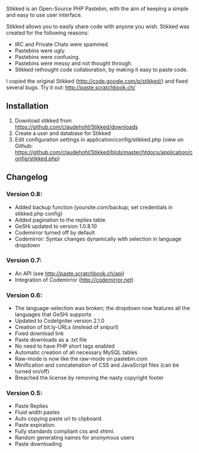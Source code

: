 Stikked is an Open-Source PHP Pastebin, with the aim of keeping a simple and easy to use user interface.

Stikked allows you to easily share code with anyone you wish. Stikked was created for the following reasons:

* IRC and Private Chats were spammed.
* Pastebins were ugly.
* Pastebins were confusing.
* Pastebins were messy and not thought through.
* Stikked rethought code collaboration, by making it easy to paste code.

I copied the original Stikked (http://code.google.com/p/stikked/) and fixed several bugs.
Try it out: http://paste.scratchbook.ch/


Installation
------------

1.  Download stikked from https://github.com/claudehohl/Stikked/downloads
2.  Create a user and database for Stikked
3.  Edit configuration settings in application/config/stikked.php (view on Github: https://github.com/claudehohl/Stikked/blob/master/htdocs/application/config/stikked.php)


Changelog
---------

### Version 0.8:

* Added backup function (yoursite.com/backup; set credentials in stikked.php config)
* Added pagination to the replies table
* GeSHi updated to version 1.0.8.10
* Codemirror turned off by default
* Codemirror: Syntax changes dynamically with selection in language dropdown

### Version 0.7:

* An API (see http://paste.scratchbook.ch/api)
* Integration of Codemirror (http://codemirror.net)

### Version 0.6:

* The language-selection was broken; the dropdown now features all the languages that GeSHi supports
* Updated to CodeIgniter version 2.1.0
* Creation of bit.ly-URLs (instead of snipurl)
* Fixed download link
* Paste downloads as a .txt file
* No need to have PHP short tags enabled
* Automatic creation of all necessary MySQL tables
* Raw-mode is now like the raw-mode on pastebin.com
* Minification and concatenation of CSS and JavaScript files (can be turned on/off)
* Breached the license by removing the nasty copyright footer

### Version 0.5:

* Paste Replies
* Fluid width pastes
* Auto copying paste url to clipboard.
* Paste expiration.
* Fully standards compliant css and xhtml.
* Random generating names for anonymous users
* Paste downloading

